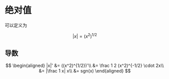 # 绝对值

可以定义为 

$$
|x|=(x^2)^{1/2}
$$

## 导数

$$
\begin{aligned}
|x|'
&= ((x^2)^{1/2})'\\
&= \frac 1 2 (x^2)^{-1/2} \cdot 2x\\
&= |\frac 1 x| x\\
&= sgn(x)
\end{aligned}
$$
